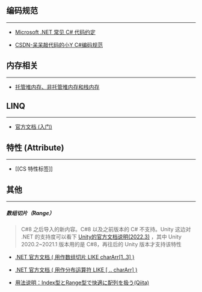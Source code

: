 ## 编码规范
---
- [Microsoft .NET 常见 C# 代码约定](https://learn.microsoft.com/zh-cn/dotnet/csharp/fundamentals/coding-style/coding-conventions)

- [CSDN-呆呆敲代码的小Y  C#编码规范](https://xiaoy.blog.csdn.net/article/details/127565036)


## 内存相关
---
- [托管堆内存、非托管堆内存和栈内存](https://www.51cto.com/article/771791.html)


## LINQ
---
- [官方文档 (入门)](https://learn.microsoft.com/zh-tw/dotnet/csharp/linq/)


## 特性 (Attribute)
---
- [[CS 特性标签]]

## 其他
---
##### 数组切片（Range）

> C#8 之后导入的新内容。C#8 以及之前版本的 C# 不支持。Unity 这边对 .NET 的支持度可以看下 [Unity的官方文档说明(2022.3)](https://docs.unity3d.com/Manual/dotnetProfileSupport.html) ，其中 Unity 2020.2~2021.1 版本用的是 C#8，再往后的 Unity 版本才支持该特性

- [.NET 官方文档 ( 用作数组切片 LIKE charArr[1..3] )](https://learn.microsoft.com/zh-cn/dotnet/csharp/language-reference/operators/member-access-operators#range-operator-)

- [.NET 官方文档 ( 用作分布运算符 LIKE [ .. charArr] )](https://learn.microsoft.com/zh-cn/dotnet/csharp/language-reference/operators/collection-expressions#spread-element)

- [用法说明：Index型とRange型で快適に配列を扱う(Qiita)](https://qiita.com/Euglenach/items/c433afe78d72fc1a18fc)







